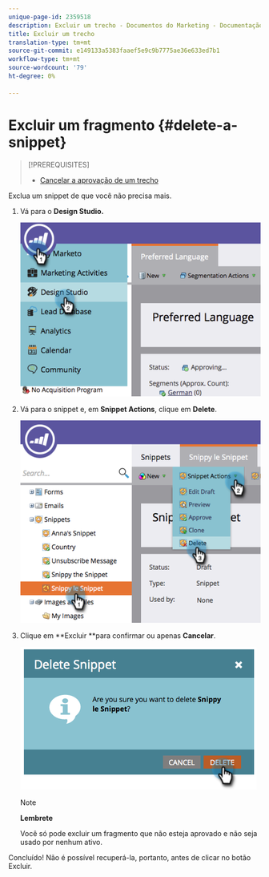 ```yaml
---
unique-page-id: 2359518
description: Excluir um trecho - Documentos do Marketing - Documentação do produto
title: Excluir um trecho
translation-type: tm+mt
source-git-commit: e149133a5383faaef5e9c9b7775ae36e633ed7b1
workflow-type: tm+mt
source-wordcount: '79'
ht-degree: 0%

---
```



# Excluir um fragmento {#delete-a-snippet}

>[!PREREQUISITES]
>
>* [Cancelar a aprovação de um trecho](unapprove-a-snippet.md)

>



Exclua um snippet de que você não precisa mais.

1. Vá para o **Design Studio.**

   ![](assets/image2014-9-16-10-3a43-3a47.png)

1. Vá para o snippet e, em **Snippet Actions**, clique em **Delete**.

   ![](assets/image2014-9-16-10-3a43-3a57.png)

1. Clique em **Excluir **para confirmar ou apenas **Cancelar**.

   ![](assets/image2014-9-16-10-3a44-3a8.png)

   >[!NOTE]
   >
   >**Lembrete**
   >
   >
   >Você só pode excluir um fragmento que não esteja aprovado e não seja usado por nenhum ativo.

Concluído! Não é possível recuperá-la, portanto, antes de clicar no botão Excluir.
